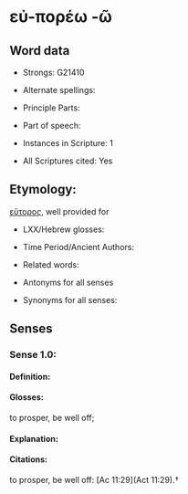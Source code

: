 # εὐ-πορέω -ῶ

<!-- Status: S2=NeedsEdits -->
<!-- Lexica used for edits:   -->

## Word data

* Strongs: G21410

* Alternate spellings:



* Principle Parts: 


* Part of speech: 


* Instances in Scripture: 1

* All Scriptures cited: Yes

## Etymology: 

[εὔτορος](), well provided for

* LXX/Hebrew glosses: 


* Time Period/Ancient Authors: 


* Related words: 

* Antonyms for all senses

* Synonyms for all senses: 


## Senses 


### Sense  1.0: 

#### Definition: 

#### Glosses: 

to prosper, be well off; 

#### Explanation: 


#### Citations: 

to prosper, be well off: [Ac 11:29](Act 11:29).†
